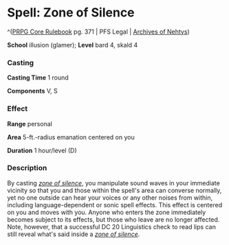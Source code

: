 # Spell: Zone of Silence

^([PRPG Core Rulebook][ss-zone-of-silence] pg. 371 | PFS Legal | [Archives of Nehtys][sn-zone-of-silence])

**School** illusion (glamer); **Level** bard 4, skald 4

### Casting

**Casting Time** 1 round  

**Components** V, S

### Effect

**Range** personal  

**Area** 5-ft.-radius emanation centered on you  

**Duration** 1 hour/level (D)

### Description

By casting _[zone of silence]_, you manipulate sound waves in your immediate vicinity so that you and those within the spell's area can converse normally, yet no one outside can hear your voices or any other noises from within, including language-dependent or sonic spell effects. This effect is centered on you and moves with you. Anyone who enters the zone immediately becomes subject to its effects, but those who leave are no longer affected. Note, however, that a successful DC 20 Linguistics check to read lips can still reveal what's said inside a _[zone of silence]_.

[ss-zone-of-silence]: http://paizo.com/pathfinderRPG/v57
[sn-zone-of-silence]: http://www.archivesofnethys.com/SpellDisplay.aspx?ItemName=Zone%20of%20Silence
[zone of silence]: http://www.archivesofnethys.com/SpellDisplay.aspx?ItemName=zone%20of%20silence